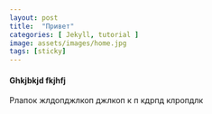 ```yaml
---
layout: post
title:  "Привет"
categories: [ Jekyll, tutorial ]
image: assets/images/home.jpg
tags: [sticky]
---
```

#### Ghkjbkjd fkjhfj

Рлапок жлдопджлкоп джлкоп к
п кдрпд клропдлк